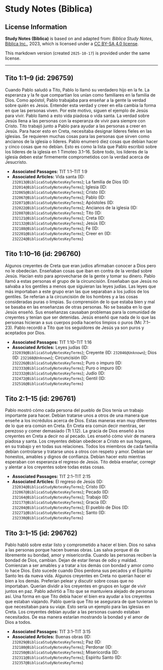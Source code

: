 # Study Notes (Biblica)

## License Information

**Study Notes (Biblica)** is based on and adapted from: _Biblica Study Notes_, [Biblica Inc.](https://www.biblica.com/), 2023, which is licensed under a [CC BY-SA 4.0 license](https://creativecommons.org/licenses/by-sa/4.0/legalcode.en).

This markdown version (created `2025-10-17`) is provided under the same license.



--------------------------------

## Tito 1:1–9 (id: 296759)

Cuando Pablo saludó a Tito, Pablo lo llamó su verdadero hijo en la fe. La esperanza y la fe que compartían los unían como familiares en la familia de Dios. Como apóstol, Pablo trabajaba para enseñar a la gente la verdad sobre quién es Jesús. Entender esta verdad y creer en ella cambia la forma en que las personas viven. Por este motivo, siguen el ejemplo de Jesús para vivir. Pablo llamó a esto vida piadosa o vida santa. La verdad sobre Jesús llena a las personas con la esperanza de vivir para siempre con Cristo. Tito trabajó junto a Pablo para ayudar a las personas a creer en Jesús. Para hacer esto en Creta, necesitaba designar líderes fieles en las iglesias. Se requieren muchas cosas para las personas que sirven como ancianos de la iglesia o líderes. Pablo enumeró diez cosas que debían hacer y cinco cosas que no debían. Esto es como la lista que Pablo escribió sobre los líderes de la iglesia en 1 Timoteo 3\.1–16\. Sobre todo, los líderes de la iglesia deben estar firmemente comprometidos con la verdad acerca de Jesucristo.

* **Associated Passages:** TIT 1:1–TIT 1:9
* **Associated Articles:** Vida santa (ID: `232013@BiblicaStudyNotesKeyTerms`); La familia de Dios (ID: `232014@BiblicaStudyNotesKeyTerms`); Iglesia (ID: `232065@BiblicaStudyNotesKeyTerms`); Cristo (ID: `232067@BiblicaStudyNotesKeyTerms`); Pablo (ID: `232071@BiblicaStudyNotesKeyTerms`); Apóstoles (ID: `232022@BiblicaStudyNotesKeyTerms`); Ancianos de la iglesia (ID: `232087@BiblicaStudyNotesKeyTerms`); Tito (ID: `232121@BiblicaStudyNotesKeyTerms`); Creta (ID: `232132@BiblicaStudyNotesKeyTerms`); Jesús (ID: `232188@BiblicaStudyNotesKeyTerms`); Fe (ID: `232201@BiblicaStudyNotesKeyTerms`); Creer en (ID: `232224@BiblicaStudyNotesKeyTerms`)

## Tito 1:10–16 (id: 296760)

Algunos creyentes de Creta que eran judíos afirmaban conocer a Dios pero no le obedecían. Enseñaban cosas que iban en contra de la verdad sobre Jesús. Hacían esto para aprovecharse de la gente y tomar su dinero. Pablo llamó a estas personas el grupo de la circuncisión. Enseñaban que Jesús no salvaba a los gentiles a menos que siguieran las leyes judías. Las leyes que más importaban a este grupo eran las que separaban a los judíos de los gentiles. Se referían a la circuncisión de los hombres y a las cosas consideradas puras o limpias. Su comprensión de lo que estaba bien y mal se basaba en las enseñanzas de otras personas. No se basaba en lo que Jesús enseñó. Sus enseñanzas causaban problemas para la comunidad de creyentes y tenían que ser detenidas. Jesús enseñó que nada de lo que las personas hicieran a sus cuerpos podía hacerlos limpios o puros (Mc 7:1–23\). Pablo recordó a Tito que los seguidores de Jesús ya son puros y aceptados por Dios.

* **Associated Passages:** TIT 1:10–TIT 1:16
* **Associated Articles:** Leyes judías (ID: `232039@BiblicaStudyNotesKeyTerms`); Creyente (ID: `232046@Unknown`); Dios (ID: `232168@Unknown`); Circuncisión (ID: `232226@BiblicaStudyNotesKeyTerms`); Puro o impuro (ID: `232333@BiblicaStudyNotesKeyTerms`); Puro o impuro (ID: `232332@BiblicaStudyNotesKeyTerms`); Judío (ID: `232472@BiblicaStudyNotesKeyTerms`); Gentil (ID: `232516@BiblicaStudyNotesKeyTerms`)

## Tito 2:1–15 (id: 296761)

Pablo mostró cómo cada persona del pueblo de Dios tenía un trabajo importante para hacer. Debían tratarse unos a otros de una manera que enseñe a los incrédulos acerca de Dios. Estas maneras eran muy diferentes de lo que era común en Creta. En Creta era común decir mentiras, ser perezoso y comer demasiado (Tt 1\.12\). La gracia de Dios enseñó a los creyentes en Creta a decir no al pecado. Les enseñó cómo vivir de manera piadosa y santa. Los creyentes debían obedecer a Cristo en sus hogares, en su trabajo y en todas sus relaciones. Todos los miembros de cada familia debían controlarse y tratarse unos a otros con respeto y amor. Debían ser honestos, amables y dignos de confianza. Debían hacer esto mientras esperaban con esperanza el regreso de Jesús. Tito debía enseñar, corregir y alentar a los creyentes sobre todas estas cosas.

* **Associated Passages:** TIT 2:1–TIT 2:15
* **Associated Articles:** El regreso de Jesús (ID: `232034@BiblicaStudyNotesKeyTerms`); Cristo (ID: `232067@BiblicaStudyNotesKeyTerms`); Pecado (ID: `232164@BiblicaStudyNotesKeyTerms`); Trabajo (ID: `232177@BiblicaStudyNotesKeyTerms`); Gracia (ID: `232204@BiblicaStudyNotesKeyTerms`); El pueblo de Dios (ID: `232271@BiblicaStudyNotesKeyTerms`); Santo (ID: `232330@BiblicaStudyNotesKeyTerms`)

## Tito 3:1–15 (id: 296762)

Pablo habló sobre estar listo y comprometido a hacer el bien. Dios no salva a las personas porque hacen buenas obras. Las salva porque él da libremente su bondad, amor y misericordia. Cuando las personas reciben la bondad de Dios, cambian. Dejan de estar llenas de odio y maldad. Comienzan a ser amables y a tratar a los demás con bondad y amor como lo hace Dios. Esto sucede cuando Dios perdona sus pecados y el Espíritu Santo les da nueva vida. Algunos creyentes en Creta no querían hacer el bien a los demás. Preferían pelear y discutir sobre cosas que no importaban. Querían dividir a los creyentes en grupos en lugar de vivir juntos en paz. Pablo advirtió a Tito que se mantuviera alejado de personas así. Una forma en que Tito debía hacer el bien era ayudar a los creyentes que estaban viajando. Pablo quería que Tito se asegurara de que tuvieran lo que necesitaban para su viaje. Esto sería un ejemplo para las iglesias en Creta. Los creyentes debían ayudar a las personas cuando estaban necesitados. De esa manera estarían mostrando la bondad y el amor de Dios a todos.

* **Associated Passages:** TIT 3:1–TIT 3:15
* **Associated Articles:** Buenas obras (ID: `232029@BiblicaStudyNotesKeyTerms`); Paz (ID: `232180@BiblicaStudyNotesKeyTerms`); Perdonar (ID: `232250@BiblicaStudyNotesKeyTerms`); Misericordia (ID: `232311@BiblicaStudyNotesKeyTerms`); Espíritu Santo (ID: `232357@BiblicaStudyNotesKeyTerms`)

